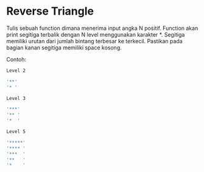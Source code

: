 # Reverse Triangle

Tulis sebuah function dimana menerima input angka N positif. Function akan print segitiga terbalik dengan N level menggunakan karakter *. Segitiga memiliki urutan dari jumlah bintang terbesar ke terkecil. Pastikan pada bagian kanan segitiga memiliki space kosong.

Contoh:

```sh
Level 2

'**'
'* '
```

```sh
Level 3

'***'
'** '
'*  '
```

```sh
Level 5

'*****'
'**** '
'***  '
'**   '
'*    '
```
